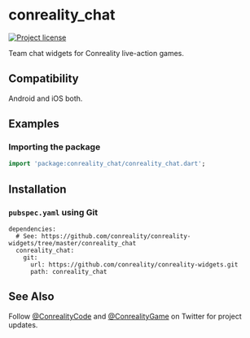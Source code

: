 conreality_chat
===============

[![Project license](https://img.shields.io/badge/license-Public%20Domain-blue.svg)](https://unlicense.org)

Team chat widgets for Conreality live-action games.

Compatibility
-------------

Android and iOS both.

Examples
--------

### Importing the package

```dart
import 'package:conreality_chat/conreality_chat.dart';
```

Installation
------------

### `pubspec.yaml` using Git

    dependencies:
      # See: https://github.com/conreality/conreality-widgets/tree/master/conreality_chat
      conreality_chat:
        git:
          url: https://github.com/conreality/conreality-widgets.git
          path: conreality_chat

See Also
--------

Follow [@ConrealityCode](https://twitter.com/ConrealityCode) and
[@ConrealityGame](https://twitter.com/ConrealityGame) on Twitter for
project updates.
